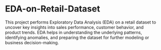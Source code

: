 # EDA-on-Retail-Dataset
This project performs Exploratory Data Analysis (EDA) on a retail dataset to uncover key insights into sales performance, customer behavior, and product trends. EDA helps in understanding the underlying patterns, identifying anomalies, and preparing the dataset for further modeling or business decision-making.
